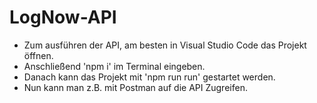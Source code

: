 # LogNow-API
- Zum ausführen der API, am besten in Visual Studio Code das Projekt öffnen.
- Anschließend 'npm i' im Terminal eingeben.
- Danach kann das Projekt mit 'npm run run' gestartet werden.
- Nun kann man z.B. mit Postman auf die API Zugreifen.
